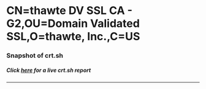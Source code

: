 # CN=thawte DV SSL CA - G2,OU=Domain Validated SSL,O=thawte\, Inc.,C=US
### Snapshot of crt.sh
##### Click [here](https://crt.sh/?q=Serial_4EA7D7C3E1648717D5804F4654C82359) for a live crt.sh report

---

